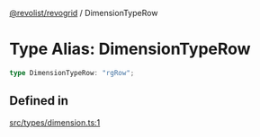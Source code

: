 [@revolist/revogrid](README.md) / DimensionTypeRow

# Type Alias: DimensionTypeRow

```ts
type DimensionTypeRow: "rgRow";
```

## Defined in

[src/types/dimension.ts:1](https://github.com/revolist/revogrid/blob/1ac09c9216d3d9dcf169b93db55034b60bfdcc8e/src/types/dimension.ts#L1)
